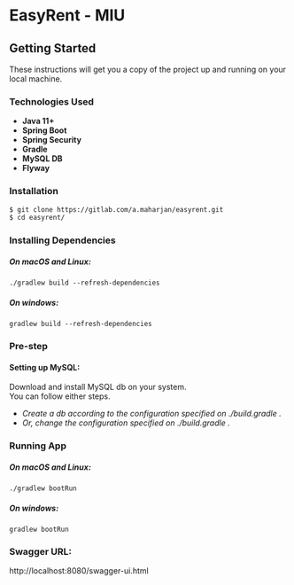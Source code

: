 # EasyRent - MIU

## Getting Started

These instructions will get you a copy of the project up and running on your local machine. 

### Technologies Used
* **Java 11+**
* **Spring Boot**
* **Spring Security**
* **Gradle**
* **MySQL DB**
* **Flyway**

### Installation
```sh
$ git clone https://gitlab.com/a.maharjan/easyrent.git
$ cd easyrent/
```

### Installing Dependencies
##### On macOS and Linux:
``` 
./gradlew build --refresh-dependencies
``` 
##### On windows:
``` 
gradlew build --refresh-dependencies
```

### Pre-step
#### Setting up MySQL:
Download and install MySQL db on your system.  
You can follow either steps.  
* *Create a db according to the configuration specified on ./build.gradle .*
* *Or, change the configuration specified on ./build.gradle .*
  
### Running App
##### On macOS and Linux:
``` 
./gradlew bootRun
``` 

##### On windows:
``` 
gradlew bootRun
```

### Swagger URL:
http://localhost:8080/swagger-ui.html